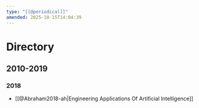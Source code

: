 ```yaml
---
type: "[[@periodical]]"
amended: 2025-10-15T14:04:39
---
```


# Directory
## 2010-2019
### 2018
- [[@Abraham2018-ah|Engineering Applications Of Artificial Intelligence]]
